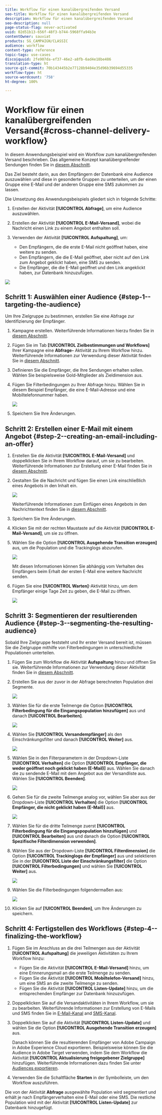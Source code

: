 ```yaml
---
title: Workflow für einen kanalübergreifenden Versand
seo-title: Workflow für einen kanalübergreifenden Versand
description: Workflow für einen kanalübergreifenden Versand
seo-description: null
page-status-flag: never-activated
uuid: 02d51b13-656f-48f3-b744-5968ffa94b3e
contentOwner: sauviat
products: SG_CAMPAIGN/CLASSIC
audience: workflow
content-type: reference
topic-tags: use-cases
discoiquuid: 2fe907da-ef37-46e2-a8fb-6ad4e18be486
translation-type: ht
source-git-commit: 70b143445b2e77128b9404e35d96b39694d55335
workflow-type: ht
source-wordcount: '758'
ht-degree: 100%

---
```



# Workflow für einen kanalübergreifenden Versand{#cross-channel-delivery-workflow}

In diesem Anwendungsbeispiel wird ein Workflow zum kanalübergreifenden Versand beschrieben. Das allgemeine Konzept kanalübergreifender Sendungen finden Sie in [diesem Abschnitt](../../workflow/using/cross-channel-deliveries.md).

Das Ziel besteht darin, aus den Empfängern der Datenbank eine Audience auszuwählen und diese in gesonderte Gruppen zu unterteilen, um der einen Gruppe eine E-Mail und der anderen Gruppe eine SMS zukommen zu lassen.

Die Umsetzung des Anwendungsbeispiels gliedert sich in folgende Schritte:

1. Erstellen der Aktivität **[!UICONTROL Abfrage]**, um eine Audience auszuwählen.
1. Erstellen der Aktivität **[!UICONTROL E-Mail-Versand]**, wobei die Nachricht einen Link zu einem Angebot enthalten soll.
1. Verwenden der Aktivität **[!UICONTROL Aufspaltung]**, um:

   * Den Empfängern, die die erste E-Mail nicht geöffnet haben, eine weitere zu senden.
   * Den Empfängern, die die E-Mail geöffnet, aber nicht auf den Link zum Angebot geklickt haben, eine SMS zu senden.
   * Die Empfänger, die die E-Mail geöffnet und den Link angeklickt haben, zur Datenbank hinzuzufügen.

![](assets/wkf_cross-channel_7.png)

## Schritt 1: Auswählen einer Audience {#step-1--targeting-the-audience}

Um Ihre Zielgruppe zu bestimmen, erstellen Sie eine Abfrage zur Identifizierung der Empfänger.

1. Kampagne erstellen. Weiterführende Informationen hierzu finden Sie in [diesem Abschnitt](../../campaign/using/setting-up-marketing-campaigns.md#creating-a-campaign).
1. Fügen Sie im Tab **[!UICONTROL Zielbestimmungen und Workflows]** Ihrer Kampagne eine **Abfrage-** Aktivität zu Ihrem Workflow hinzu. Weiterführende Informationen zur Verwendung dieser Aktivität finden Sie in [diesem Abschnitt](../../workflow/using/query.md).
1. Definieren Sie die Empfänger, die Ihre Sendungen erhalten sollen. Wählen Sie beispielsweise Gold-Mitglieder als Zieldimension aus.
1. Fügen Sie Filterbedingungen zu Ihrer Abfrage hinzu. Wählen Sie in diesem Beispiel Empfänger, die eine E-Mail-Adresse und eine Mobiltelefonnummer haben.

   ![](assets/wkf_cross-channel_3.png)

1. Speichern Sie Ihre Änderungen.

## Schritt 2: Erstellen einer E-Mail mit einem Angebot {#step-2--creating-an-email-including-an-offer}

1. Erstellen Sie die Aktivität **[!UICONTROL E-Mail-Versand]** und doppelklicken Sie in Ihrem Workflow darauf, um sie zu bearbeiten. Weiterführende Informationen zur Erstellung einer E-Mail finden Sie in [diesem Abschnitt](../../delivery/using/about-email-channel.md).
1. Gestalten Sie die Nachricht und fügen Sie einen Link einschließlich eines Angebots in den Inhalt ein.

   ![](assets/wkf_cross-channel_1.png)

   Weiterführende Informationen zum Einfügen eines Angebots in den Nachrichtentext finden Sie in [diesem Abschnitt](../../interaction/using/integrating-an-offer-via-the-wizard.md#delivering-with-a-call-to-the-offer-engine).

1. Speichern Sie Ihre Änderungen.
1. Klicken Sie mit der rechten Maustaste auf die Aktivität **[!UICONTROL E-Mail-Versand]**, um sie zu öffnen.
1. Wählen Sie die Option **[!UICONTROL Ausgehende Transition erzeugen]** aus, um die Population und die Trackinglogs abzurufen.

   ![](assets/wkf_cross-channel_2.png)

   Mit diesen Informationen können Sie abhängig vom Verhalten des Empfängers beim Erhalt der ersten E-Mail eine weitere Nachricht senden.

1. Fügen Sie eine **[!UICONTROL Warten]**-Aktivität hinzu, um dem Empfänger einige Tage Zeit zu geben, die E-Mail zu öffnen.

   ![](assets/wkf_cross-channel_4.png)

## Schritt 3: Segmentieren der resultierenden Audience {#step-3--segmenting-the-resulting-audience}

Sobald Ihre Zielgruppe feststeht und Ihr erster Versand bereit ist, müssen Sie die Zielgruppe mithilfe von Filterbedingungen in unterschiedliche Populationen unterteilen.

1. Fügen Sie zum Workflow die Aktivität **Aufspaltung** hinzu und öffnen Sie sie. Weiterführende Informationen zur Verwendung dieser Aktivität finden Sie in [diesem Abschnitt](../../workflow/using/split.md).
1. Erstellen Sie aus der zuvor in der Abfrage berechneten Population drei Segmente.

   ![](assets/wkf_cross-channel_6.png)

1. Wählen Sie für die erste Teilmenge die Option **[!UICONTROL Filterbedingung für die Eingangspopulation hinzufügen]** aus und danach **[!UICONTROL Bearbeiten]**.

   ![](assets/wkf_cross-channel_8.png)

1. Wählen Sie **[!UICONTROL Versandempfänger]** als den Einschränkungsfilter und danach **[!UICONTROL Weiter]** aus.

   ![](assets/wkf_cross-channel_9.png)

1. Wählen Sie in den Filterparametern in der Dropdown-Liste **[!UICONTROL Verhalten]** die Option **[!UICONTROL Empfänger, die weder geöffnet noch geklickt haben (E-Mail)]** aus. Wählen Sie danach die zu sendende E-Mail mit dem Angebot aus der Versandliste aus. Wählen Sie **[!UICONTROL Beenden]**.

   ![](assets/wkf_cross-channel_10.png)

1. Gehen Sie für die zweite Teilmenge analog vor, wählen Sie aber aus der Dropdown-Liste **[!UICONTROL Verhalten]** die Option **[!UICONTROL Empfänger, die nicht geklickt haben (E-Mail)]** aus.

   ![](assets/wkf_cross-channel_11.png)

1. Wählen Sie für die dritte Teilmenge zuerst **[!UICONTROL Filterbedingung für die Eingangspopulation hinzufügen]** und **[!UICONTROL Bearbeiten]** aus und danach die Option **[!UICONTROL Spezifische Filterdimension verwenden]**.
1. Wählen Sie aus der Dropdown-Liste **[!UICONTROL Filterdimension]** die Option **[!UICONTROL Trackinglogs der Empfänger]** aus und selektieren Sie in der **[!UICONTROL Liste der Einschränkungsfilter]** die Option **[!UICONTROL Filterbedingungen]** und wählen Sie **[!UICONTROL Weiter]** aus.

   ![](assets/wkf_cross-channel_12.png)

1. Wählen Sie die Filterbedingungen folgendermaßen aus:

   ![](assets/wkf_cross-channel_13.png)

1. Klicken Sie auf **[!UICONTROL Beenden]**, um Ihre Änderungen zu speichern.

## Schritt 4: Fertigstellen des Workflows {#step-4--finalizing-the-workflow}

1. Fügen Sie im Anschluss an die drei Teilmengen aus der Aktivität **[!UICONTROL Aufspaltung]** die jeweiligen Aktivitäten zu Ihrem Workflow hinzu:

   * Fügen Sie die Aktivität **[!UICONTROL E-Mail-Versand]** hinzu, um eine Erinnerungsmail an die erste Teilmenge zu senden.
   * Fügen Sie die Aktivität **[!UICONTROL Mobiltelefon-Versand]** hinzu, um eine SMS an die zweite Teilmenge zu senden.
   * Fügen Sie die Aktivität **[!UICONTROL Listen-Update]** hinzu, um die entsprechenden Empfänger zur Datenbank hinzuzufügen.

1. Doppelklicken Sie auf die Versandaktivitäten in Ihrem Workflow, um sie zu bearbeiten. Weiterführende Informationen zur Erstellung von E-Mails und SMS finden Sie in [E-Mail-Kanal](../../delivery/using/about-email-channel.md) and [SMS-Kanal](../../delivery/using/sms-channel.md).
1. Doppelklicken Sie auf die Aktivität **[!UICONTROL Listen-Update]** und wählen Sie die Option **[!UICONTROL Ausgehende Transition erzeugen]** aus.

   Danach können Sie die resultierenden Empfänger von Adobe Campaign in Adobe Experience Cloud exportieren. Beispielsweise können Sie die Audience in Adobe Target verwenden, indem Sie dem Workflow die Aktivität **[!UICONTROL Aktualisierung freigegebener Zielgruppe]** hinzufügen. Weiterführende Informationen dazu finden Sie unter [Audiences exportieren](../../integrations/using/importing-and-exporting-audiences.md#exporting-an-audience).

1. Verwenden Sie die Schaltfläche **Starten** in der Symbolleiste, um den Workflow auszuführen.

Die von der Aktivität **Abfrage** ausgewählte Population wird segmentiert und erhält je nach Empfängerverhalten eine E-Mail oder eine SMS. Die restliche Population wird mit der Aktivität **[!UICONTROL Listen-Update]** zur Datenbank hinzugefügt.
